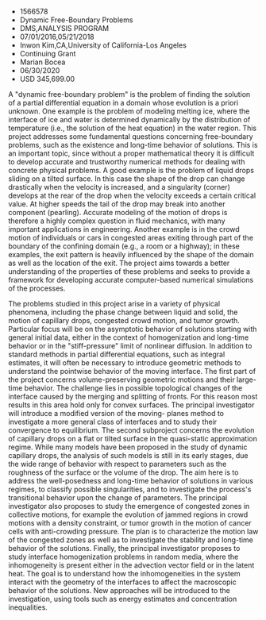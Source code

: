 
* 1566578
* Dynamic Free-Boundary Problems
* DMS,ANALYSIS PROGRAM
* 07/01/2016,05/21/2018
* Inwon Kim,CA,University of California-Los Angeles
* Continuing Grant
* Marian Bocea
* 06/30/2020
* USD 345,699.00

A "dynamic free-boundary problem" is the problem of finding the solution of a
partial differential equation in a domain whose evolution is a priori unknown.
One example is the problem of modeling melting ice, where the interface of ice
and water is determined dynamically by the distribution of temperature (i.e.,
the solution of the heat equation) in the water region. This project addresses
some fundamental questions concerning free-boundary problems, such as the
existence and long-time behavior of solutions. This is an important topic, since
without a proper mathematical theory it is difficult to develop accurate and
trustworthy numerical methods for dealing with concrete physical problems. A
good example is the problem of liquid drops sliding on a tilted surface. In this
case the shape of the drop can change drastically when the velocity is
increased, and a singularity (corner) develops at the rear of the drop when the
velocity exceeds a certain critical value. At higher speeds the tail of the drop
may break into another component (pearling). Accurate modeling of the motion of
drops is therefore a highly complex question in fluid mechanics, with many
important applications in engineering. Another example is in the crowd motion of
individuals or cars in congested areas exiting through part of the boundary of
the confining domain (e.g., a room or a highway); in these examples, the exit
pattern is heavily influenced by the shape of the domain as well as the location
of the exit. The project aims towards a better understanding of the properties
of these problems and seeks to provide a framework for developing accurate
computer-based numerical simulations of the processes.

The problems studied in this project arise in a variety of physical phenomena,
including the phase change between liquid and solid, the motion of capillary
drops, congested crowd motion, and tumor growth. Particular focus will be on the
asymptotic behavior of solutions starting with general initial data, either in
the context of homogenization and long-time behavior or in the "stiff-pressure"
limit of nonlinear diffusion. In addition to standard methods in partial
differential equations, such as integral estimates, it will often be necessary
to introduce geometric methods to understand the pointwise behavior of the
moving interface. The first part of the project concerns volume-preserving
geometric motions and their large-time behavior. The challenge lies in possible
topological changes of the interface caused by the merging and splitting of
fronts. For this reason most results in this area hold only for convex surfaces.
The principal investigator will introduce a modified version of the moving-
planes method to investigate a more general class of interfaces and to study
their convergence to equilibrium. The second subproject concerns the evolution
of capillary drops on a flat or tilted surface in the quasi-static approximation
regime. While many models have been proposed in the study of dynamic capillary
drops, the analysis of such models is still in its early stages, due the wide
range of behavior with respect to parameters such as the roughness of the
surface or the volume of the drop. The aim here is to address the well-posedness
and long-time behavior of solutions in various regimes, to classify possible
singularities, and to investigate the process's transitional behavior upon the
change of parameters. The principal investigator also proposes to study the
emergence of congested zones in collective motions, for example the evolution of
jammed regions in crowd motions with a density constraint, or tumor growth in
the motion of cancer cells with anti-crowding pressure. The plan is to
characterize the motion law of the congested zones as well as to investigate the
stability and long-time behavior of the solutions. Finally, the principal
investigator proposes to study interface homogenization problems in random
media, where the inhomogeneity is present either in the advection vector field
or in the latent heat. The goal is to understand how the inhomogeneities in the
system interact with the geometry of the interfaces to affect the macroscopic
behavior of the solutions. New approaches will be introduced to the
investigation, using tools such as energy estimates and concentration
inequalities.

